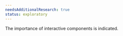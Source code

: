 ```yaml
---
needsAdditionalResearch: true
status: exploratory
---
```


The importance of interactive components is indicated.
